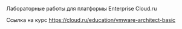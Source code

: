 Лабораторные работы для платформы Enterprise Cloud.ru

Ссылка на курс https://cloud.ru/education/vmware-architect-basic
